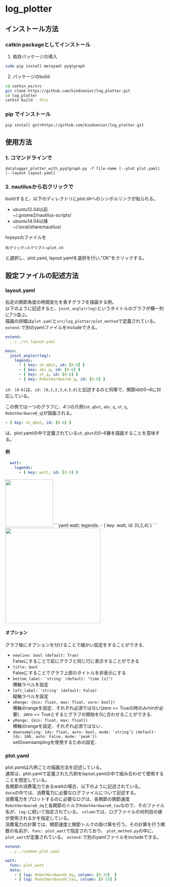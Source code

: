 # log_plotter
## インストール方法
### catkin packageとしてインストール
1. 依存パッケージの導入
```bash
sudo pip install metayaml pyqtgraph
```
2. パッケージのbuild
```bash
cd catkin_ws/src
git clone https://github.com/kindsenior/log_plotter.git
cd log_plotter
catkin build --this
```

### pip でインストール
```bash
pip install git+https://github.com/kindsenior/log_plotter.git
```

## 使用方法
### 1. コマンドラインで
```
datalogger_plotter_with_pyqtgraph.py -f file-name [--plot plot.yaml] [--layout layout.yaml]
```

### 2. nautilusから右クリックで
buildすると、以下のディレクトリにplot.shへのシンボルリンクが貼られる。
- ubuntu12.04以前  
~/.gnome2/nautilus-scripts/
- ubuntu14.04以降  
~/.local/share/nautilus/

hrpsysのファイルを  
```
右クリック→スクリプト→plot.sh
```
と選択し、plot.yaml, layout.yamlを選択を行い,"OK"をクリックする。

## 設定ファイルの記述方法

### layout.yaml
右足の関節角度の時間変化を表すグラフを描画する例。  
以下のように記述すると、`joint_angle(rleg)`というタイトルのグラフが横一列に7つ並ぶ。  
描画の詳細は`plot.yaml`と`src/log_plotter/plot_method`で定義されている。
`extend:`で別のyamlファイルをincludeできる。
```yaml
extend:
  ../../st_layout.yaml

main:
  joint_angle(rleg):
    legends:
      - { key: sh_qOut, id: [0-6] }
      - { key: abc_q, id: [0-6] }
      - { key: st_q, id: [0-6] }
      - { key: RobotHardware0_q, id: [0-6] }
 ```
`id: [0-6]`は、`id: [0,1,2,3,4,5,6]`と記述するのと同等で、関節idの0~6に対応している。

この例では一つのグラフに、4つの凡例(`sh_qOut`, `abc_q`, `st_q`, `RobotHardware0_q`)が描画される。
```yaml
- { key: sh_qOut, id: [0-6] }
```
は、plot.yamlの中で定義されている`sh_qOut`の0~6番を描画することを意味する。

#### 例
```yaml
  watt:
    legends:
      - { key: watt, id: [0-5] }
```
<img src="doc/materials/watt_sample_plot.png" height="150px">  
```yaml
  watt:
    legends:
      - { key: watt, id: [0,2,4] }
```
<img src="doc/materials/watt_sample_plot2.png" height="300px">  

#### オプション
グラフ毎にオプションを付けることで細かい設定をすることができる．
* `newline: bool (default: True)`  
Falseにすることで前にグラフと同じ行に表示することができる
* `title: bool`  
Falseにすることでグラフ上部のタイトルを非表示にする
* `bottom_label: 'string' (default: "time [s]")`  
横軸ラベルを設定
* `left_label: 'string' (default: False)`  
縦軸ラベルを設定
* `xRange: {min: float, max: float, zero: bool})`  
横軸のrangeを設定．それぞれ必須ではない(zero == Trueの時のみminが必要)．zero == Trueとするとグラフの開始を0に合わせることができる．
* `yRange: {min: float, max: float})`  
横軸のrangeを設定．それぞれ必須ではない．
* `downsampling: {ds: float, auto: bool, mode: 'string'} (default: {ds: 100, auto: False, mode: 'peak'})`  
setDownsamplingを使用するための設定．

### plot.yaml
plot.yamlは凡例ごとの描画方法を記述している。  
通常は、plot.yamlで定義された凡例をlayout.yamlの中で組み合わせて使用することを想定している。  
各関節の消費電力であるwattの場合、以下のように記述されている。  
`data`の中では、消費電力に必要なログファイルについて記述する。  
消費電力をプロットするのに必要なログは、各関節の関節速度`RobotHardware0_dq`と各関節のトルク`RobotHardware0_tau`なので、そのファイル名が、`log:`に続いて指定されている。
`column`では、ログファイルの何列目の値が使用されるかを指定している。  
消費電力の計算では、関節速度と関節トルクの掛け算を行う。その計算を行う関数の名前が、`func: plot_watt`で指定されており、
`plot_method.py`の中に、`plot_watt`が定義されている。
`extend:`で別のyamlファイルをincludeできる。

```yaml:plot.yaml
extend:
  ../../common_plot.yaml

watt:
  func: plot_watt
  data:
    - { log: RobotHardware0_dq, column: [0-33]  }
    - { log: RobotHardware0_tau, column: [0-33] }
```

